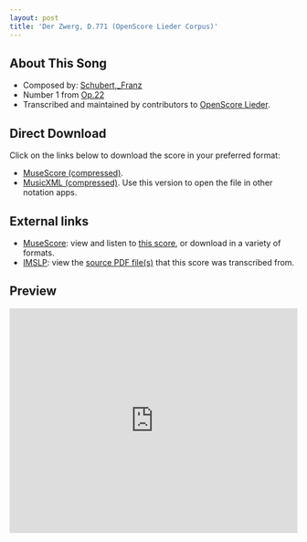 ```yaml
---
layout: post
title: 'Der Zwerg, D.771 (OpenScore Lieder Corpus)'
---
```


## About This Song

- Composed by: [Schubert,_Franz](https://fourscoreandmore.org/openscore/lieder/Schubert,_Franz)
- Number 1 from [Op.22](https://fourscoreandmore.org/openscore/lieder/Schubert,_Franz/Op.22)
- Transcribed and maintained by contributors to [OpenScore Lieder].

[OpenScore Lieder]: https://musescore.com/openscore-lieder-corpus

## Direct Download

Click on the links below to download the score in your preferred format:
- [MuseScore (compressed)](https://github.com/openscore/lieder/blob/main/scores/Schubert,_Franz/Op.22/1_Der_Zwerg,_D.771/lc6838113.mscz?raw=true).
- [MusicXML (compressed)](https://github.com/openscore/lieder/blob/main/scores/Schubert,_Franz/Op.22/1_Der_Zwerg,_D.771/lc6838113.mxl?raw=true). Use this version to open the file in other notation apps.

## External links

- [MuseScore]: view and listen to [this score][MuseScore], or download in a variety of formats.
- [IMSLP]: view the [source PDF file(s)][IMSLP] that this score was transcribed from.

[MuseScore]: https://musescore.com/score/6838113
[IMSLP]: https://imslp.org/wiki/Special:ReverseLookup/16369

## Preview

<iframe width="100%" height="394" src="https://musescore.com/openscore-lieder-corpus/scores/6838113/embed" frameborder="0" allowfullscreen allow="autoplay; fullscreen"></iframe>
